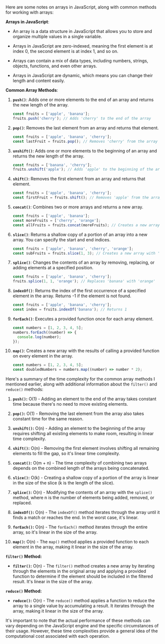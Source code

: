Here are some notes on arrays in JavaScript, along with common methods for working with arrays:

**Arrays in JavaScript**:

- An array is a data structure in JavaScript that allows you to store and organize multiple values in a single variable.

- Arrays in JavaScript are zero-indexed, meaning the first element is at index 0, the second element is at index 1, and so on.

- Arrays can contain a mix of data types, including numbers, strings, objects, functions, and even other arrays.

- Arrays in JavaScript are dynamic, which means you can change their length and content easily.

**Common Array Methods**:

1. **`push()`**: Adds one or more elements to the end of an array and returns the new length of the array.

   ```javascript
   const fruits = ['apple', 'banana'];
   fruits.push('cherry'); // Adds 'cherry' to the end of the array
   ```

2. **`pop()`**: Removes the last element from an array and returns that element.

   ```javascript
   const fruits = ['apple', 'banana', 'cherry'];
   const lastFruit = fruits.pop(); // Removes 'cherry' from the array
   ```

3. **`unshift()`**: Adds one or more elements to the beginning of an array and returns the new length of the array.

   ```javascript
   const fruits = ['banana', 'cherry'];
   fruits.unshift('apple'); // Adds 'apple' to the beginning of the array
   ```

4. **`shift()`**: Removes the first element from an array and returns that element.

   ```javascript
   const fruits = ['apple', 'banana', 'cherry'];
   const firstFruit = fruits.shift(); // Removes 'apple' from the array
   ```

5. **`concat()`**: Combines two or more arrays and returns a new array.

   ```javascript
   const fruits = ['apple', 'banana'];
   const moreFruits = ['cherry', 'orange'];
   const allFruits = fruits.concat(moreFruits); // Creates a new array with all fruits
   ```

6. **`slice()`**: Returns a shallow copy of a portion of an array into a new array. You can specify the start and end indices.

   ```javascript
   const fruits = ['apple', 'banana', 'cherry', 'orange'];
   const subFruits = fruits.slice(1, 3); // Creates a new array with 'banana' and 'cherry'
   ```

7. **`splice()`**: Changes the contents of an array by removing, replacing, or adding elements at a specified position.

   ```javascript
   const fruits = ['apple', 'banana', 'cherry'];
   fruits.splice(1, 1, 'orange'); // Replaces 'banana' with 'orange'
   ```

8. **`indexOf()`**: Returns the index of the first occurrence of a specified element in the array. Returns -1 if the element is not found.

   ```javascript
   const fruits = ['apple', 'banana', 'cherry'];
   const index = fruits.indexOf('banana'); // Returns 1
   ```

9. **`forEach()`**: Executes a provided function once for each array element.

   ```javascript
   const numbers = [1, 2, 3, 4, 5];
   numbers.forEach((number) => {
     console.log(number);
   });
   ```

10. **`map()`**: Creates a new array with the results of calling a provided function on every element in the array.

    ```javascript
    const numbers = [1, 2, 3, 4, 5];
    const doubledNumbers = numbers.map((number) => number * 2);
    ```

Here's a summary of the time complexity for the common array methods I mentioned earlier, along with additional information about the `filter()` and `reduce()` methods:

1. **`push()`:** O(1) - Adding an element to the end of the array takes constant time because there's no need to move existing elements.

2. **`pop()`:** O(1) - Removing the last element from the array also takes constant time for the same reason.

3. **`unshift()`:** O(n) - Adding an element to the beginning of the array requires shifting all existing elements to make room, resulting in linear time complexity.

4. **`shift()`:** O(n) - Removing the first element involves shifting all remaining elements to fill the gap, so it's linear time complexity.

5. **`concat()`:** O(m + n) - The time complexity of combining two arrays depends on the combined length of the arrays being concatenated.

6. **`slice()`:** O(k) - Creating a shallow copy of a portion of the array is linear in the size of the slice (k is the length of the slice).

7. **`splice()`:** O(n) - Modifying the contents of an array with the `splice()` method, where n is the number of elements being added, removed, or replaced.

8. **`indexOf()`:** O(n) - The `indexOf()` method iterates through the array until it finds a match or reaches the end. In the worst case, it's linear.

9. **`forEach()`:** O(n) - The `forEach()` method iterates through the entire array, so it's linear in the size of the array.

10. **`map()`:** O(n) - The `map()` method applies a provided function to each element in the array, making it linear in the size of the array.

**`filter()` Method:**

- **`filter()`:** O(n) - The `filter()` method creates a new array by iterating through the elements in the original array and applying a provided function to determine if the element should be included in the filtered result. It's linear in the size of the array.

**`reduce()` Method:**

- **`reduce()`:** O(n) - The `reduce()` method applies a function to reduce the array to a single value by accumulating a result. It iterates through the array, making it linear in the size of the array.

It's important to note that the actual performance of these methods can vary depending on the JavaScript engine and the specific circumstances of their usage. However, these time complexities provide a general idea of the computational cost associated with each operation.
